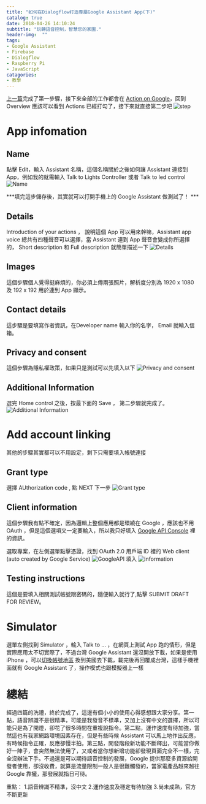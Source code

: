 ```yaml
---
title: "如何在Dialogflow打造專屬Google Assistant App(下)"
catalog: true
date: 2018-04-26 14:10:24
subtitle: "玩轉語音控制，智慧您的家園."
header-img:  ""
tags:
- Google Assistant
- Firebase
- Dialogflow
- Raspberry Pi
- JavaScript
catagories:
- 教學
---
```



[上一篇](/2018/04/25/如何在Dialogflow打造專屬Google%20Assistant%20App/)完成了第一步驟，接下來全部的工作都會在 [Action on Google](https://console.actions.google.com)，回到 Overview 應該可以看到 Actions 已經打勾了，接下來就直接第二步吧
![step](step.png)

# App infomation 
## Name
點擊 Edit，輸入 Assistant 名稱，這個名稱關於之後如何讓 Assistant 連接到 App，例如我的就需輸入 Talk to Lights Controller 或者 Talk to led control
![Name](Name.png)

***填完這步儲存後，其實就可以打開手機上的 Google Assistant 做測試了！ ***

## Details
Introduction of your actions ， 說明這個 App 可以用來幹嘛，Assistant app voice 總共有四種聲音可以選擇，當 Assistant 連到 App 聲音會變成你所選擇的， Short description 和 Full description 就簡單描述一下
![Details](Details.png)
## Images
這個步驟個人覺得挺麻煩的，你必須上傳兩張照片，解析度分別為 1920 x 1080 及 192 x 192 用於連到 App 顯示。
## Contact details
這步驟是要填寫作者資訊，在Developer name 輸入你的名字， Email 就輸入信箱。
## Privacy and consent
這個步驟為隱私權政策，如果只是測試可以先填入以下
![Privacy and consent](Privacyandconsent.png)
## Additional Information
選完 Home control 之後，按最下面的 Save ， 第二步驟就完成了。
![Additional Information](AdditionalInformation.png)
# Add account linking
其他的步驟其實都可以不用設定，剩下只需要填入帳號連接
## Grant type
選擇 AUthorization code , 點 NEXT 下一步
![Grant type](Granttype.png)
## Client information
這個步驟我有點不確定，因為邏輯上整個應用都是環繞在 Google ，應該也不用 OAuth ，但是這個選項又一定要輸入，所以我只好填入 [Google API Console](https://console.cloud.google.com/apis) 裡的資訊。

選取專案，在左側選單點擊憑證，找到 OAuth 2.0 用戶端 ID 裡的 Web client (auto created by Google Service)
![GoogleAPI](GoogleAPI.png)
填入
![information](information.png)
## Testing instructions
這個是要填入相關測試帳號跟密碼的，隨便輸入就行了,點擊 SUBMIT DRAFT FOR REVIEW。




# Simulator
選單左側找到 Simulator ，輸入 Talk to ... ，在網頁上測試 App 跑的情形，但是實際應用太不切實際了，不過台灣 Google Assistant 還沒開放下載，如果是使用 iPhone ，可以[切換帳號地區](https://support.apple.com/zh-tw/HT201389) 換到美國去下載，載完後再回覆成台灣，這樣手機裡面就有 Google Assistant 了，操作模式也跟模擬器上一樣


# 總結
經過四篇的洗禮，終於完成了，這邊有個小小的使用心得感想跟大家分享。第一點，語音辨識不是很精準，可能是我發音不標準，又加上沒有中文的選擇，所以可能只是為了開燈，卻花了很多時間在重複說指令。第二點，運作速度有待加強，當然這也有我家網路環境因素存在，但是有些時候 Assistant 可以馬上地作出反應，有時候指令正確，反應卻慢半拍。第三點，開發階段新功能不斷釋出，可能當你做好一陣子，會突然無法使用了，又或者當你想新增功能卻發現頁面完全不一樣，完全沒辦法下手。不過還是可以期待語音控制的發展，Google 提供那麼多資源給開發者使用，卻沒收費，就算是流量限制一般人是很難觸發的，當家電產品越來越往 Google 靠攏，那發展就指日可待。

重點：
1.語音辨識不精準，沒中文
2.運作速度及穩定有待加強
3.尚未成熟，官方不斷更新
